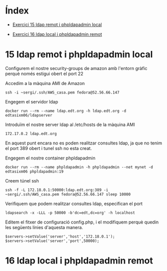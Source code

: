 # Índex

- [Exercici 15 ldap remot i phpldapadmin local](#15-ldap-remot-i-phpldapadmin-local)

- [Exercici 16 ldap local i phpldapadmin remot](#16-ldap-local-i-phpldapadmin-remot)


# 15 ldap remot i phpldapadmin local


Configurem el nostre security-groups de amazon amb l'entorn gràfic perquè només estigui
obert el port 22

Accedim a la màquina AMI de Amazon

```
ssh -i ~sergi/.ssh/AWS_casa.pem fedora@52.56.66.147
```

Engegem el servidor ldap

```
docker run --rm --name ldap.edt.org -h ldap.edt.org -d edtasixm06/ldapserver
```

Introduïm el nostre server ldap al /etc/hosts de la màquina AMI

```
172.17.0.2 ldap.edt.org
```
En aquest punt encara no es poden realitzar consultes ldap, ja que no tenim el port 389
obert i tunel ssh no esta creat.

Engegem el nostre container phpldapadmin
```
docker run --rm --name phpldapadmin -h phpldapadmin --net mynet -d edtasixm06 phpldapadmin:19
```

Creem túnel ssh
```
ssh -f -L 172.18.0.1:50000:ldap.edt.org:389 -i ~sergi/.ssh/AWS_casa.pem fedora@52.56.66.147 sleep 10000
```

Verifiquem que podem realitzar consultes ldap, especifican el port
```
ldapsearch -x -LLL -p 50000 -b'dc=edt,dc=org' -h localhost
```

Editem el fitxer de configuració config.php, i el modifiquem perquè quedin les següents linies d'aquesta manera.
```
$servers->setValue('server','host','172.18.0.1');
$servers->setValue('server','port',50000);
```



# 16 ldap local i phpldapadmin remot
